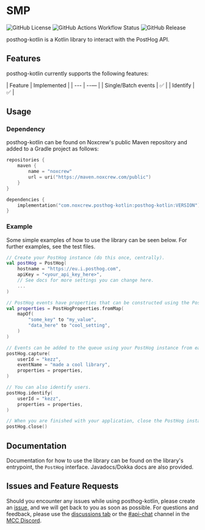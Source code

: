 # SMP
<img alt="GitHub License" src="https://img.shields.io/github/license/noxcrew/posthog-kotlin"> <img alt="GitHub Actions Workflow Status" src="https://img.shields.io/github/actions/workflow/status/noxcrew/posthog-kotlin/build.yml"> <img alt="GitHub Release" src="https://img.shields.io/github/v/release/noxcrew/posthog-kotlin">

posthog-kotlin is a Kotlin library to interact with the PostHog API.

## Features
posthog-kotlin currently supports the following features:

| Feature | Implemented |
| --- | --— |
| Single/Batch events | ✅ |
| Identify | ✅ |

## Usage
### Dependency
posthog-kotlin can be found on Noxcrew's public Maven repository and added to a Gradle project as follows:

```kotlin
repositories {
    maven {
        name = "noxcrew"
        url = uri("https://maven.noxcrew.com/public")
    }
}

dependencies {
    implementation("com.noxcrew.posthog-kotlin:posthog-kotlin:VERSION")
}
```

### Example
Some simple examples of how to use the library can be seen below.
For further examples, see the test files.

```kotlin
// Create your PostHog instance (do this once, centrally).
val postHog = PostHog(
    hostname = "https://eu.i.posthog.com",
    apiKey = "<your_api_key_here>",
    // See docs for more settings you can change here.
    ...
)

// PostHog events have properties that can be constructed using the PostHogProperties class.
val properties = PostHogProperties.fromMap(
    mapOf(
        "some_key" to "my_value",
        "data_here" to "cool_setting",
    )
)

// Events can be added to the queue using your PostHog instance from earlier.
postHog.capture(
    userId = "kezz",
    eventName = "made a cool library",
    properties = properties,
)

// You can also identify users.
postHog.identify(
    userId = "kezz",
    properties = properties,
)

// When you are finished with your application, close the PostHog instance to flush the queue.
postHog.close()
```

## Documentation
Documentation for how to use the library can be found on the library's entrypoint, the `PostHog` interface.
Javadocs/Dokka docs are also provided.

## Issues and Feature Requests
Should you encounter any issues while using posthog-kotlin, please create an [issue,](https://github.com/Noxcrew/posthog-kotlin/issues/new) and we will get back to you as soon as possible.
For questions and feedback, please use the  [discussions tab](https://github.com/Noxcrew/posthog-kotlin/discussions) or the [#api-chat](https://discord.com/channels/707193125478596668/1134515300742733985) channel in the [MCC Discord](https://discord.gg/mcc).